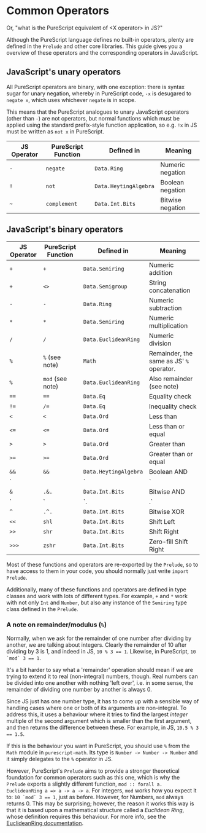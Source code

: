 # Common Operators

Or, "what is the PureScript equivalent of \<X operator\> in JS?"

Although the PureScript language defines no built-in operators, plenty are defined in the `Prelude` and other core libraries. This guide gives you a overview of these operators and the corresponding operators in JavaScript.

## JavaScript's unary operators

All PureScript operators are binary, with one exception: there is syntax sugar for unary negation, whereby in PureScript code, `-x` is desugared to `negate x`, which uses whichever `negate` is in scope.

This means that the PureScript analogues to unary JavaScript operators (other than `-`) are not operators, but normal functions which must be applied using the standard prefix-style function application, so e.g. `!x` in JS must be written as `not x` in PureScript.

| JS Operator | PureScript Function | Defined in            | Meaning          |
|-------------|---------------------|-----------------------|------------------|
| `-`         | `negate`            | `Data.Ring`           | Numeric negation |
| `!`         | `not`               | `Data.HeytingAlgebra` | Boolean negation |
| `~`         | `complement`        | `Data.Int.Bits`       | Bitwise negation |

## JavaScript's binary operators

| JS Operator | PureScript Function | Defined in            | Meaning                                  |
|-------------|---------------------|-----------------------|------------------------------------------|
| `+`         | `+`                 | `Data.Semiring`       | Numeric addition                         |
| `+`         | `<>`                | `Data.Semigroup`      | String concatenation                     |
| `-`         | `-`                 | `Data.Ring`           | Numeric subtraction                      |
| `*`         | `*`                 | `Data.Semiring`       | Numeric multiplication                   |
| `/`         | `/`                 | `Data.EuclideanRing`  | Numeric division                         |
| `%`         | `%` (see note)      | `Math`                | Remainder, the same as JS' `%` operator. |
| `%`         | `mod` (see note)    | `Data.EuclideanRing`  | Also remainder (see note)                |
| `==`        | `==`                | `Data.Eq`             | Equality check                           |
| `!=`        | `/=`                | `Data.Eq`             | Inequality check                         |
| `<`         | `<`                 | `Data.Ord`            | Less than                                |
| `<=`        | `<=`                | `Data.Ord`            | Less than or equal                       |
| `>`         | `>`                 | `Data.Ord`            | Greater than                             |
| `>=`        | `>=`                | `Data.Ord`            | Greater than or equal                    |
| `&&`        | `&&`                | `Data.HeytingAlgebra` | Boolean AND                              |
| `||`        | `||`                | `Data.HeytingAlgebra` | Boolean OR                               |
| `&`         | `.&.`               | `Data.Int.Bits`       | Bitwise AND                              |
| `|`         | `.|.`               | `Data.Int.Bits`       | Bitwise OR                               |
| `^`         | `.^.`               | `Data.Int.Bits`       | Bitwise XOR                              |
| `<<`        | `shl`               | `Data.Int.Bits`       | Shift Left                               |
| `>>`        | `shr`               | `Data.Int.Bits`       | Shift Right                              |
| `>>>`       | `zshr`              | `Data.Int.Bits`       | Zero-fill Shift Right                    |

Most of these functions and operators are re-exported by the `Prelude`, so to have access to them in your code, you should normally just write `import Prelude`.

Additionally, many of these functions and operators are defined in type classes and work with lots of different types. For example, `+` and `*` work with not only `Int` and `Number`, but also any instance of the `Semiring` type class defined in the `Prelude`.

### A note on remainder/modulus (`%`)

Normally, when we ask for the remainder of one number after dividing by another, we are talking about integers. Clearly the remainder of 10 after dividing by 3 is 1, and indeed in JS, `10 % 3 == 1`. Likewise, in PureScript, ``10 `mod` 3 == 1``.

It's a bit harder to say what a 'remainder' operation should mean if we are trying to extend it to real (non-integral) numbers, though. Real numbers can be divided into one another with nothing 'left over', i.e. in some sense, the remainder of dividing one number by another is always 0.

Since JS just has one number type, it has to come up with a sensible way of handling cases where one or both of its arguments are non-integral. To address this, it uses a behaviour where it tries to find the largest *integer* multiple of the second argument which is smaller than the first argument, and then returns the difference between these. For example, in JS, `10.5 % 3 == 1.5`.

If this is the behaviour you want in PureScript, you should use `%` from the `Math` module in `purescript-math`. Its type is `Number -> Number -> Number` and it simply delegates to the `%` operator in JS.

However, PureScript's `Prelude` aims to provide a stronger theoretical foundation for common operators such as this one, which is why the `Prelude` exports a slightly different function, `mod :: forall a. EuclideanRing a => a -> a -> a`. For integers, `mod` works how you expect it to: ``10 `mod` 3 == 1``, just as before. However, for Numbers, `mod` always returns 0. This may be surprising; however, the reason it works this way is that it is based upon a mathematical structure called a *Euclidean Ring*, whose definition requires this behaviour. For more info, see the [EuclideanRing documentation](https://pursuit.purescript.org/packages/purescript-prelude/2.1.0/docs/Data.EuclideanRing#t:EuclideanRing).